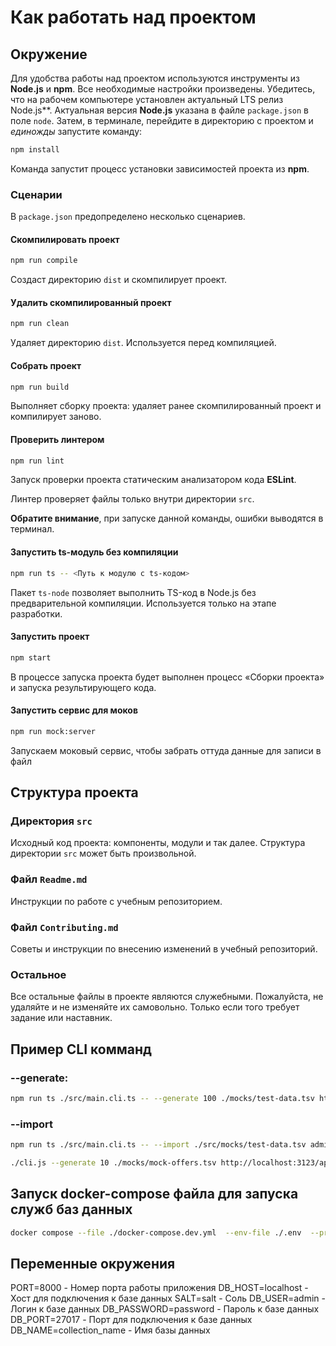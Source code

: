 # Как работать над проектом

## Окружение

Для удобства работы над проектом используются инструменты из **Node.js** и **npm**. Все необходимые настройки произведены. Убедитесь, что на рабочем компьютере установлен актуальный LTS релиз Node.js**. Актуальная версия **Node.js** указана в файле `package.json` в поле `node`. Затем, в терминале, перейдите в директорию с проектом и _единожды_ запустите команду:

```bash
npm install
```

Команда запустит процесс установки зависимостей проекта из **npm**.

### Сценарии

В `package.json` предопределено несколько сценариев.

#### Скомпилировать проект

```bash
npm run compile
```

Создаст директорию `dist` и скомпилирует проект.

#### Удалить скомпилированный проект

```bash
npm run clean
```

Удаляет директорию `dist`. Используется перед компиляцией.

#### Собрать проект

```bash
npm run build
```

Выполняет сборку проекта: удаляет ранее скомпилированный проект и компилирует заново.

#### Проверить линтером

```bash
npm run lint
```

Запуск проверки проекта статическим анализатором кода **ESLint**.

Линтер проверяет файлы только внутри директории `src`.

**Обратите внимание**, при запуске данной команды, ошибки выводятся в терминал.

#### Запустить ts-модуль без компиляции

```bash
npm run ts -- <Путь к модулю с ts-кодом>
```

Пакет `ts-node` позволяет выполнить TS-код в Node.js без предварительной компиляции. Используется только на этапе разработки.

#### Запустить проект

```bash
npm start
```

В процессе запуска проекта будет выполнен процесс «Сборки проекта» и запуска результирующего кода.

#### Запустить сервис для моков

```bash
npm run mock:server
```

Запускаем моковый сервис, чтобы забрать оттуда данные для записи в файл

## Структура проекта

### Директория `src`

Исходный код проекта: компоненты, модули и так далее. Структура директории `src` может быть произвольной.

### Файл `Readme.md`

Инструкции по работе с учебным репозиторием.

### Файл `Contributing.md`

Советы и инструкции по внесению изменений в учебный репозиторий.

### Остальное

Все остальные файлы в проекте являются служебными. Пожалуйста, не удаляйте и не изменяйте их самовольно. Только если того требует задание или наставник.

## Пример CLI комманд

### --generate: 

```bash
npm run ts ./src/main.cli.ts -- --generate 100 ./mocks/test-data.tsv http://localhost:3123/api
```

### --import

```bash
npm run ts ./src/main.cli.ts -- --import ./src/mocks/test-data.tsv admin test localhost six-sities secret
```

```bash
./cli.js --generate 10 ./mocks/mock-offers.tsv http://localhost:3123/api
```

## Запуск docker-compose файла для запуска служб баз данных

```bash
docker compose --file ./docker-compose.dev.yml  --env-file ./.env  --project-name "six-cities" up -d
```

## Переменные окружения

PORT=8000 - Номер порта работы приложения
DB_HOST=localhost - Хост для подключения к базе данных
SALT=salt - Соль 
DB_USER=admin - Логин к базе данных
DB_PASSWORD=password - Пароль к базе данных
DB_PORT=27017 - Порт для подключения к базе данных
DB_NAME=collection_name - Имя базы данных


